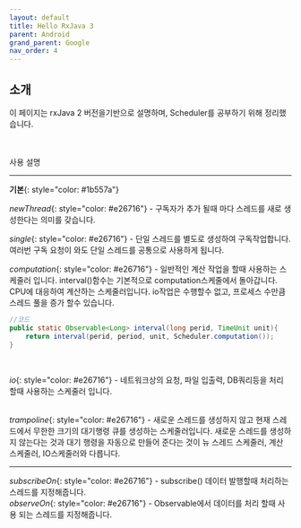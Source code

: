 ```yaml
---
layout: default
title: Hello RxJava 3
parent: Android
grand_parent: Google
nav_order: 4
---
```



소개
---



이 페이지는 rxJava 2 버전을기반으로 설명하며, Scheduler를 공부하기 위해 정리했습니다. 
<br/>
<br/>
<br/>

사용 설명
<hr/>

__기본__{: style="color: #1b557a"} <br >

_newThread_{: style="color: #e26716"} -  구독자가 추가 될때 마다 스레드를 새로 생성한다는 의미를 갖습니다. 
<br />


_single_{: style="color: #e26716"} - 단일 스레드를 별도로 생성하여 구독작업합니다. 여러번 구독 요청이 와도 단일 스레드를 공통으로 사용하게 됩니다. <br >

_computation_{: style="color: #e26716"} - 일반적인 계산 작업을 할때 사용하는 스케줄러 입니다. interval()함수는 기본적으로 computation스케줄에서 돌아갑니다. 
CPU에 대응하여 계산하는 스케줄러입니다. io작업은 수행할수 없고, 프로세스 수만큼 스레드 풀을 증가 할수 있습니다. 
~~~ java
//코드
public static Observable<Long> interval(long perid, TimeUnit unit){
    return interval(perid, period, unit, Scheduler.computation());
}
~~~
<br/>

_io_{: style="color: #e26716"} - 네트워크상의 요청, 파일 입출력, DB쿼리등을 처리 할때 사용하는 스케줄러 입니다.  
<br >

_trampoline_{: style="color: #e26716"} -  새로운 스레드를 생성하지 않고 현재 스레드에서 무한한 크기의 대기행령 큐를 생성하는 스케줄러입니다. 새로운 스레드를 생성하지 않는다는 것과 대기 행령을 자동으로 만들어 준다는 것이 뉴 스레드 스케줄러, 계산 스케줄러, IO스케줄러와 다릅니다. 

<hr/>

_subscribeOn_{: style="color: #e26716"} - subscribe() 데이터 발행할때 처리하는 스레드를 지정해줍니다.  <br >
_observeOn_{: style="color: #e26716"} - Observable에서 데이터를 처리 할때 사용 되는 스레드를 지정해줍니다.<br >